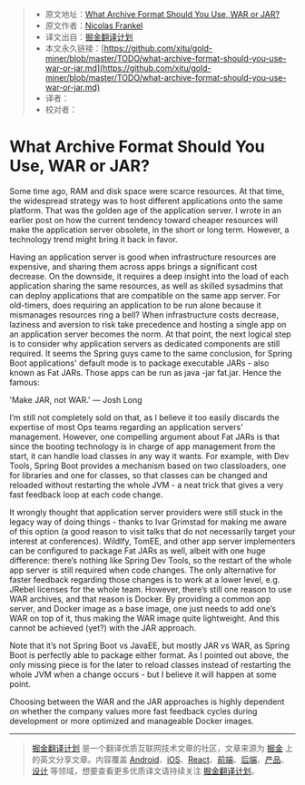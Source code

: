 
> * 原文地址：[What Archive Format Should You Use, WAR or JAR?](https://dzone.com/articles/what-archive-format-should-you-use-war-or-jar)
> * 原文作者：[Nicolas Frankel](https://dzone.com/users/293758/nfrankel.html)
> * 译文出自：[掘金翻译计划](https://github.com/xitu/gold-miner)
> * 本文永久链接：[https://github.com/xitu/gold-miner/blob/master/TODO/what-archive-format-should-you-use-war-or-jar.md](https://github.com/xitu/gold-miner/blob/master/TODO/what-archive-format-should-you-use-war-or-jar.md)
> * 译者：
> * 校对者：

# What Archive Format Should You Use, WAR or JAR?

Some time ago, RAM and disk space were scarce resources. At that time, the widespread strategy was to host different applications onto the same platform. That was the golden age of the application server. I wrote in an earlier post on how the current tendency toward cheaper resources will make the application server obsolete, in the short or long term. However, a technology trend might bring it back in favor.

Having an application server is good when infrastructure resources are expensive, and sharing them across apps brings a significant cost decrease. On the downside, it requires a deep insight into the load of each application sharing the same resources, as well as skilled sysadmins that can deploy applications that are compatible on the same app server. For old-timers, does requiring an application to be run alone because it mismanages resources ring a bell? When infrastructure costs decrease, laziness and aversion to risk take precedence and hosting a single app on an application server becomes the norm. At that point, the next logical step is to consider why application servers as dedicated components are still required. It seems the Spring guys came to the same conclusion, for Spring Boot applications' default mode is to package executable JARs - also known as Fat JARs. Those apps can be run as java -jar fat.jar. Hence the famous:

'Make JAR, not WAR.' — Josh Long

I’m still not completely sold on that, as I believe it too easily discards the expertise of most Ops teams regarding an application servers' management. However, one compelling argument about Fat JARs is that since the booting technology is in charge of app management from the start, it can handle load classes in any way it wants. For example, with Dev Tools, Spring Boot provides a mechanism based on two classloaders, one for libraries and one for classes, so that classes can be changed and reloaded without restarting the whole JVM - a neat trick that gives a very fast feedback loop at each code change.

It wrongly thought that application server providers were still stuck in the legacy way of doing things - thanks to Ivar Grimstad for making me aware of this option (a good reason to visit talks that do not necessarily target your interest at conferences). Wildlfy, TomEE, and other app server implementers can be configured to package Fat JARs as well, albeit with one huge difference: there’s nothing like Spring Dev Tools, so the restart of the whole app server is still required when code changes. The only alternative for faster feedback regarding those changes is to work at a lower level, e.g. JRebel licenses for the whole team. However, there’s still one reason to use WAR archives, and that reason is Docker. By providing a common app server, and Docker image as a base image, one just needs to add one’s WAR on top of it, thus making the WAR image quite lightweight. And this cannot be achieved (yet?) with the JAR approach.

Note that it’s not Spring Boot vs JavaEE, but mostly JAR vs WAR, as Spring Boot is perfectly able to package either format. As I pointed out above, the only missing piece is for the later to reload classes instead of restarting the whole JVM when a change occurs - but I believe it will happen at some point.

Choosing between the WAR and the JAR approaches is highly dependent on whether the company values more fast feedback cycles during development or more optimized and manageable Docker images.


---

> [掘金翻译计划](https://github.com/xitu/gold-miner) 是一个翻译优质互联网技术文章的社区，文章来源为 [掘金](https://juejin.im) 上的英文分享文章。内容覆盖 [Android](https://github.com/xitu/gold-miner#android)、[iOS](https://github.com/xitu/gold-miner#ios)、[React](https://github.com/xitu/gold-miner#react)、[前端](https://github.com/xitu/gold-miner#前端)、[后端](https://github.com/xitu/gold-miner#后端)、[产品](https://github.com/xitu/gold-miner#产品)、[设计](https://github.com/xitu/gold-miner#设计) 等领域，想要查看更多优质译文请持续关注 [掘金翻译计划](https://github.com/xitu/gold-miner)。
